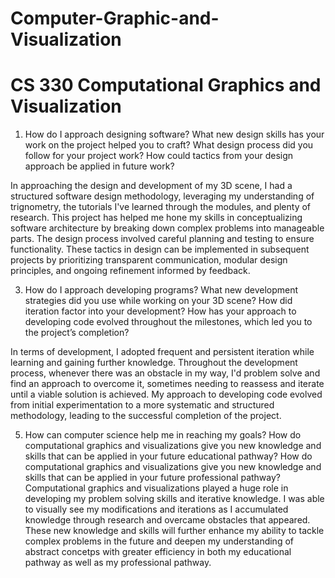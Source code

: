 # Computer-Graphic-and-Visualization
# CS 330 Computational Graphics and Visualization  



1. How do I approach designing software?
        What new design skills has your work on the project helped you to craft?
        What design process did you follow for your project work?
        How could tactics from your design approach be applied in future work?

  In approaching the design and development of my 3D scene, I had a structured software design methodology, leveraging my understanding of trignometry, the tutorials I've learned through the modules, and plenty of research. This project has helped me hone my skills in conceptualizing software architecture by breaking down complex problems into manageable parts. The design process involved careful planning and testing to ensure functionality. These tactics in design can be implemented in subsequent projects by prioritizing transparent communication, modular design principles, and ongoing refinement informed by feedback.
  
   
3. How do I approach developing programs?
        What new development strategies did you use while working on your 3D scene?
        How did iteration factor into your development?
        How has your approach to developing code evolved throughout the milestones, which led you to the project’s completion?

  In terms of development, I adopted frequent and persistent iteration while learning and gaining further knowledge. Throughout the development process, whenever there was an obstacle in my way, I'd problem solve and find an approach to overcome it, sometimes needing to reassess and iterate until a viable solution is achieved. My approach to developing code evolved from initial experimentation to a more systematic and structured methodology, leading to the successful completion of the project.
   
5. How can computer science help me in reaching my goals?
        How do computational graphics and visualizations give you new knowledge and skills that can be applied in your future educational pathway?
        How do computational graphics and visualizations give you new knowledge and skills that can be applied in your future professional pathway?
  Computational graphics and visualizations played a huge role in developing my problem solving skills and iterative knowledge. I was able to visually see my modifications and iterations as I accumulated knowledge through research and overcame obstacles that appeared. These new knowledge and skills will further enhance my ability to tackle complex problems in the future and deepen my understanding of abstract concetps with greater efficiency in both my educational pathway as well as my professional pathway.

